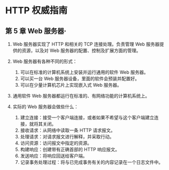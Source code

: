# HTTP 权威指南

## 第 5 章 Web 服务器·

1. Web 服务器实现了 HTTP 和相关的 TCP 连接处理。负责管理 Web 服务器提供的资源，以及对 Web 服务器的配置、控制及扩展方面的管理。

2. Web 服务器有各种不同的形式：

    1. 可以在标准的计算机系统上安装并运行通用的软件 Web 服务器。
    2. 可以买一台 Web 服务器设备，里面的软件会预装并配置好。
    3. 可以在少量计算机芯片上实现嵌入式 Web 服务器。

3. 通用软件 Web 服务器都运行在标准的、有网络功能的计算机系统上。

4. 实际的 Web 服务器会做些什么：
    1. 建立连接：接受一个客户端连接，或者如果不希望与这个客户端建立连接，就将其关闭。
    2. 接收请求：从网络中读取一条 HTTP 请求报文。
    3. 处理请求：对请求报文进行解释，并采取行动。
    4. 访问资源：访问报文中指定的资源。
    5. 构建响应：创建带有正确首部的 HTTP 响应报文。
    6. 发送响应：将响应回送给客户端。
    7. 记录事务处理过程：将与已完成事务有关的内容记录在一个日志文件中。
